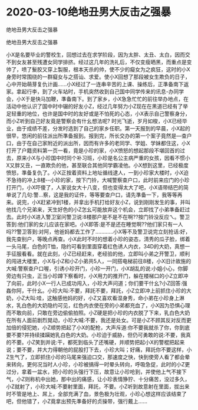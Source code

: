 # 2020-03-10绝地丑男大反击之强暴



绝地丑男大反击之强暴



绝地丑男大反击之强暴


小X是名要毕业的警校生，回想过去在求学阶段，因为太胖、太丑、太白，因而交不到女友甚至残遭女同学排挤。经过这几年的洗礼后，不仅变瘦晒黑，而重点是变帅了，喷了髮胶又穿上製服，根本天杀的帅，使不少的癡女为之疯狂，这时的小X身旁时常围绕的一群癡女与之搭讪、求爱。使小X回想了那段被女生欺负的日子，心中开始萌芽复仇计画……小X经过了一连串辛苦的上课、操练后，正準备南下返家。拿起行李，到了火车站时，手机突然收到自己国中同学传来的讯息-办同学会，小X于是快马加鞭，準备南下。到了家乡，小X急急忙忙的前往举办地点，在活动中他认识了国中时中辍的好友小Z，经过几年努力小Z现在在黑道已经有了举足轻重的地位，也许是国中时的友好或是不怕死的心态，小X表示自己警察身分，而小Z听到自己好友竟是警察会有什幺想法呢?  时光飞逝，岁月如梭，小X已经毕业，由于成绩不差，分发时选到了自己的家乡任职。第一天报到的早晨，小X起的很早，悠闲的前往派出所準备报到。报到完，所长交办的第一个案子竟然是—查户口，由于在自己家附近的派出所，因而有许多的老同学、学姐、学妹都住这，小X打开了户籍资料第一页一看，竟是小珍的家，小X愤怒的想起那段不堪回首的过去，原来小X与小珍国中时同个补习班，小珍是名公主病严重的女孩，因看不惯小X又胖又丑，一直欺负的他，甚至联合其他同学霸凌他。小X想到这里，已经极度愤怒，準备复仇了。小X正按着资料上地址循线逮人，一到小珍家大楼时，小X迫不急待的冲上8楼--小珍的家，按下门铃，大喊警察查户口，此时前来应门的小珍打开门，小X吓傻了，人家说女大十八变，但也变得太大了吧，小X语带结巴的简单说了几句:警…察，这是我的证件，等等要查户口，请先準备一下，我等等再来。说完，小X赶紧冲到1楼，并拿出手机打给好友小Z，说到刚刚发生的事，并叫他找几个兄弟来，天生好色的小Z怎幺可能放弃这个机会，立即找了小弟準备赶过去。此时小X进入警卫室问警卫说:8楼那户是不是不在啊??按门铃没反应ㄟ。警卫答到:他们家的女儿应该在家吧。小X即答:是不是还在睡觉啊??他们家只有一人吗??警卫答到:对阿，他爸妈都去工作了…………小X等不及警卫说完立刻抢话:好，我先查别户，等晚点再查。小X此时不时的想着小珍的姿态，清秀的瓜子脸，绑着一头马尾，白色的T恤，隐约可看到里面穿着红色诱人内衣，34D的大奶，真想一手征服看看。就在此刻，小Z已经赶来，老经验的他，立即叫小弟之开警卫，顺利的闯进大楼里，小X与小Z和小Z小弟共5人，一同搭电梯前往8楼，小X旧计故施的大喊:警察查户口喔，引诱小珍开门，小珍一开门，小X胡乱的说:小姐小心，你脚旁边有只虫，正当小珍蹲下察看时，小X用力的推开门，躲在楼梯口的小Z立即冲了向前，此时小X一行人已成功闯入，小珍大声问道；你们要干什幺?小Z回答:强姦你阿，干什幺。小珍大叫:不要，拜託不要，拜託，小Z立即冲上前抓住小珍的大奶，小Z大叫:哇，这触感他妈的好，小Z又喜欢看湿身秀，命小弟在小珍身上淋水，乳白色的大奶隐约可见，红色内衣使在旁的小弟都充血了，小X因为恐惧心理而不敢向前，只敢在旁边偷偷拍照。小Z硬是把小珍的内衣脱了下来，乳白色大奶在所有人面前剧烈晃动，小珍大喊:不要，我还是处女。可是小Z不顾其反对反而更加倍的侵犯她，小Z顺势把起了小X的配枪，大声斥道:你不要我就杀了你，你到底要不要?并持续揉躏她乳白色的大奶。小珍迫于威胁，但仍可勇敢的说:不要，我真的不要。小Z笑到并说:干，都死到临头了还嘴硬，并顺势把起小X的警棍把起来说；要不要，并大力得朝他的屁股打下去，小珍大叫；好痛，拜託你不要这样，小Z生气了，立即抓住小珍的马尾来强迫口交，那速度之快，快到使旁人看了都会晕来转向，更何况当时人小珍，小珍被搞得一时晕头转向，呼吸急促，此时的小Z更过分，拿着一盆水，把小珍的头强行下压，故意让小珍呛到，并使他上气不接下气，小Z则称机中出她，那中出的痛感，让小珍表情狰狞、十分痛苦，没过多久，小Z就射了，小珍大喊:不要射里面，拜託，不要。小Z听到故意射在里面，拔出来时不管是地上、屌上，全部充满了血，景色极为壮观，小珍心想这样应该结束了吧，但他错了，小Z竟拿出预先準备好的贞操带，强行戴上……



